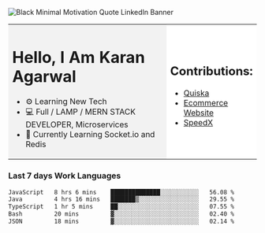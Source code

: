 <!-- ![20230107_223458 (1)-01](https://user-images.githubusercontent.com/85556603/212357966-4002f7aa-471b-4b3c-923d-f2b0d543cad5.jpeg) -->

![Black Minimal Motivation Quote LinkedIn Banner](https://github.com/KKA-0/KKA-0/assets/85556603/9f91eebb-d624-46aa-95a9-936d4ae8eaa6)



<table>
  <tr>
    <td style="width: 70%; background-color: #f2f2f2;">
      <h1>Hello, I Am Karan Agarwal</h1>
      <ul>
        <li>⚙ Learning New Tech</li>
        <li>💻 Full / LAMP / MERN STACK DEVELOPER, Microservices</li>
        <li>🙌 Currently Learning Socket.io and Redis</li>  
      </ul>
    </td>
    <td style="width: 30%; background-color: #ffffff;">
      <h2>Contributions:</h2>
      <ul>
        <li><a href="https://github.com/KKA-0/Quiska">Quiska</a></li>
         <li><a href="https://agarwal-handloom.web.app/">Ecommerce Website</a></li>
         <li><a href="https://github.com/Linkin143/SpeedX">SpeedX</a></li>
      </ul>
    </td>
  </tr>
</table>



<h3>Last 7 days Work Languages </h3> 
     
<!--START_SECTION:waka-->

```txt
JavaScript   8 hrs 6 mins    ██████████████░░░░░░░░░░░   56.08 %
Java         4 hrs 16 mins   ███████▒░░░░░░░░░░░░░░░░░   29.55 %
TypeScript   1 hr 5 mins     ██░░░░░░░░░░░░░░░░░░░░░░░   07.55 %
Bash         20 mins         ▓░░░░░░░░░░░░░░░░░░░░░░░░   02.40 %
JSON         18 mins         ▓░░░░░░░░░░░░░░░░░░░░░░░░   02.14 %
```

<!--END_SECTION:waka-->
